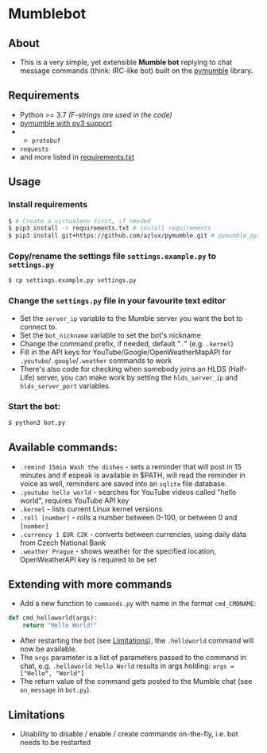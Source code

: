 # Mumblebot

## About
* This is a very simple, yet extensible **Mumble bot** replying to chat message commands (think: IRC-like bot) built on the [pymumble](https://github.com/azlux/pymumble) library.

## Requirements
* Python >= 3.7 _(F-strings are used in the code)_
* [pymumble with py3 support](https://github.com/azlux/pymumble)
* * `protobuf`
* `requests`
* and more listed in [requirements.txt](requirements.txt)

## Usage
### Install requirements
```bash
$ # Create a virtualenv first, if needed
$ pip3 install -r requirements.txt # install requirements
$ pip3 install git+https://github.com/azlux/pymumble.git # pymumble_py3 is not avaialble in PyPI, install it from GitHub
```

### Copy/rename the settings file `settings.example.py` to `settings.py`
```bash
$ cp settings.example.py settings.py
```
### Change the `settings.py` file in your favourite text editor
* Set the `server_ip` variable to the Mumble server you want the bot to connect to.
* Set the `bot_nickname` variable to set the bot's nickname
* Change the command prefix, if needed, default "`.`" (e.g. `.kernel`) 
* Fill in the API keys for YouTube/Google/OpenWeatherMapAPI for `.youtube`/`.google`/`.weather` commands to work
* There's also code for checking when somebody joins an HLDS (Half-Life) server, you can make work by setting 
the `hlds_server_ip` and `hlds_server_port` variables.

### Start the bot:
```bash
$ python3 bot.py
```

## Available commands:
* `.remind 15min Wash the dishes` - sets a reminder that will post in 15 minutes and if espeak is available in $PATH, 
will read the reminder in voice as well, reminders are saved into an `sqlite` file database.
* `.youtube hello world` - searches for YouTube videos called "hello world", requires YouTube API key
* `.kernel` - lists current Linux kernel versions
* `.roll [number]` - rolls a number between 0-100, or between 0 and `[number]`
* `.currency 1 EUR CZK` - converts between currencies, using daily data from Czech National Bank
* `.weather Prague` - shows weather for the specified location, OpenWeatherAPI key is required to be set

## Extending with more commands
* Add a new function to `commands.py` with name in the format `cmd_CMDNAME`:
```python
def cmd_helloworld(args):
    return "Hello World!"
```
* After restarting the bot (see [Limitations](#Limitations)), the `.helloworld` command will now be available.
* The `args` parameter is a list of parameters passed to the command in chat, e.g. `.helloworld Hello World`
results in args holding: 
`args = ["Hello", "World"]`
* The return value of the command gets posted to the Mumble chat (see `on_message` in `bot.py`).

## Limitations
* Unability to disable / enable / create commands on-the-fly, i.e. bot needs to be restarted
